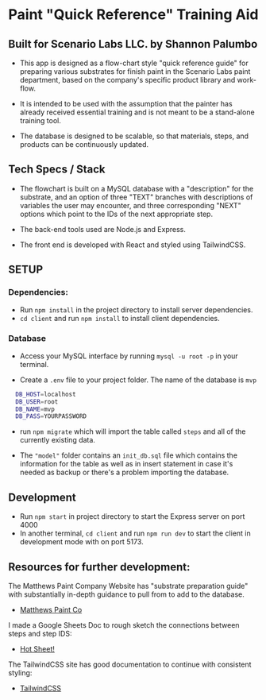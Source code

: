 # Paint "Quick Reference" Training Aid
## Built for Scenario Labs LLC. by Shannon Palumbo

- This app is designed as a flow-chart style "quick reference guide" for preparing various substrates for finish paint in the Scenario Labs paint department, based on the company's specific product library and work-flow. 

- It is intended to be used with the assumption that the painter has already received essential training and is not meant to be a stand-alone training tool. 

- The database is designed to be scalable, so that materials, steps, and products can be continuously updated. 

## Tech Specs / Stack 

- The flowchart is built on a MySQL database with a "description" for the substrate, and an option of three "TEXT" branches with descriptions of variables the user may encounter, and three corresponding "NEXT" options which point to the IDs of the next appropriate step.

 - The back-end tools used are Node.js and Express.

 - The front end is developed with React and styled using TailwindCSS.


## SETUP

### Dependencies:

- Run `npm install` in the project directory to install server dependencies. 
- `cd client` and run `npm install` to install client dependencies.

### Database

- Access your MySQL interface by running `mysql -u root -p` in your terminal. 

- Create a `.env` file to your project folder. The name of the database is `mvp` 

```bash
  DB_HOST=localhost
  DB_USER=root
  DB_NAME=mvp
  DB_PASS=YOURPASSWORD
```

- run `npm migrate` which will import the table called `steps` and all of the currently existing data. 

- The `"model"` folder contains an `init_db.sql` file which contains the information for the table as well as in insert statement in case it's needed as backup or there's a problem importing the database. 

## Development

- Run `npm start` in project directory to start the Express server on port 4000
- In another terminal, `cd client` and run `npm run dev` to start the client in development mode with on port 5173. 


## Resources for further development:

The Matthews Paint Company Website has "substrate preparation guide" with substantially in-depth guidance to pull from to add to the database. 

- [Matthews Paint Co](https://docs.matthewspaint.info/substrate-application-guide/)

I made a Google Sheets Doc to rough sketch the connections between steps and step IDS:

- [Hot Sheet!](https://docs.google.com/spreadsheets/d/18qHPxLuslChbhE2-MxCBWIff8pA0psEJTOK509IvZtU/edit?usp=sharing)

The TailwindCSS site has good documentation to continue with consistent styling:
- [TailwindCSS](https://tailwindcss.com/docs/utility-first)






